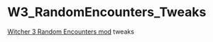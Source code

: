 # W3_RandomEncounters_Tweaks
[Witcher 3 Random Encounters mod](https://www.nexusmods.com/witcher3/mods/785?tab=description) tweaks
